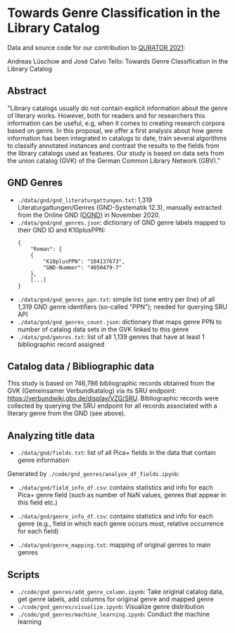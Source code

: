 # Towards Genre Classification in the Library Catalog

Data and source code for our contribution to [QURATOR 2021](https://qurator.ai/conference-qurator-2021/):

Andreas Lüschow and José Calvo Tello: Towards Genre Classification in the Library Catalog

## Abstract
"Library catalogs usually do not contain explicit information about the genre of literary works. However, both for readers and for researchers this information can be useful, e.g, when it comes to creating research corpora based on genre. In this proposal, we offer a first analysis about how genre information has been integrated in catalogs to date, train several algorithms to classify annotated instances and contrast the results to the fields from the library catalogs used as features. Our study is based on data sets from the union catalog (GVK) of the German Common Library Network (GBV)." 

## GND Genres
- `./data/gnd/gnd_literaturgattungen.txt`: 1,319 Literaturgattungen/Genres (GND-Systematik 12.3),
manually extracted from the Online GND ([OGND](http://swb.bsz-bw.de/DB=2.104/SET=2/TTL=1/START_WELCOME)) in November 2020. 
- `./data/gnd/gnd_genres.json`: dictionary of GND genre labels mapped to their GND ID and K10plusPPN: 
    ```
    {
        "Roman": {
        {
            "K10plusPPN": "104137673",
            "GND-Nummer": "4050479-7"
        },
        [...]
    }
    ```
- `./data/gnd/gnd_genres_ppn.txt`: simple list (one entry per line) of all 1,319 GND genre identifiers (so-called "PPN"); needed for querying SRU API
- `./data/gnd/gnd_genres_count.json`: dictionary that maps genre PPN to number of catalog data sets in the GVK linked to this genre
- `./data/gnd/genres.txt`: list of all 1,139 genres that have at least 1 bibliographic record assigned

## Catalog data / Bibliographic data
This study is based on 746,786 bibliographic records obtained from the GVK (Gemeinsamer Verbundkatalog) via its SRU endpoint: https://verbundwiki.gbv.de/display/VZG/SRU.
Bibliographic records were collected by querying the SRU endpoint for all records associated with a literary genre from the GND (see above). 

## Analyzing title data
- `./data/gnd/fields.txt`: list of all Pica+ fields in the data that contain genre information

Generated by `./code/gnd_genres/analyze_df_fields.ipynb`:
- `./data/gnd/field_info_df.csv`: contains statistics and info for each Pica+ genre field (such as number of NaN values, genres that appear in this field etc.)
- `./data/gnd/genre_info_df.csv`: contains statistics and info for each genre (e.g., field in which each genre occurs most, relative occurrence for each field)

- `./data/gnd/genre_mapping.txt`: mapping of original genres to main genres

## Scripts
- `./code/gnd_genres/add_genre_column.ipynb`: Take original catalog data, get genre labels, add columns for original genre and mapped genre
- `./code/gnd_genres/visualize.ipynb`: Visualize genre distribution
- `./code/gnd_genres/machine_learning.ipynb`: Conduct the machine learning  